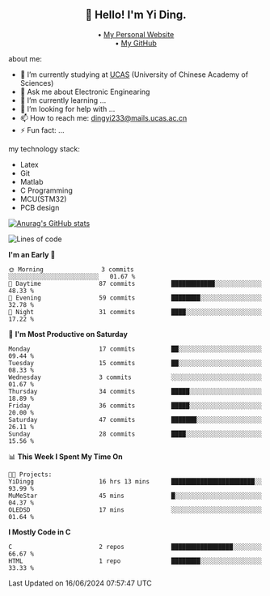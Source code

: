 <h2 align="center">👋 Hello! I'm Yi Ding.</h2>
<p align="center">
  • <a href="https://yidingg.github.io/YiDingg/#/">My Personal Website</a><br>
  • <a href="https://github.com/YiDingg">My GitHub</a>
</p>


about me:
- 🔭 I’m currently studying at [UCAS](https://www.ucas.ac.cn/) (University of Chinese Academy of Sciences)
- 💬 Ask me about Electronic Enginearing
- 🌱 I’m currently learning ...
- 🤔 I’m looking for help with ...
- 📫 How to reach me: dingyi233@mails.ucas.ac.cn
- ⚡ Fun fact: ...

my technology stack:
- Latex
- Git
- Matlab
- C Programming
- MCU(STM32)
- PCB design

[![Anurag's GitHub stats](https://github-readme-stats.vercel.app/api?username=YiDingg)](https://github.com/anuraghazra/github-readme-stats)

<!--START_SECTION:waka-->
![Lines of code](https://img.shields.io/badge/From%20Hello%20World%20I%27ve%20Written-397.6%20thousand%20lines%20of%20code-blue)

**I'm an Early 🐤** 

```text
🌞 Morning                3 commits           ░░░░░░░░░░░░░░░░░░░░░░░░░   01.67 % 
🌆 Daytime                87 commits          ████████████░░░░░░░░░░░░░   48.33 % 
🌃 Evening                59 commits          ████████░░░░░░░░░░░░░░░░░   32.78 % 
🌙 Night                  31 commits          ████░░░░░░░░░░░░░░░░░░░░░   17.22 % 
```
📅 **I'm Most Productive on Saturday** 

```text
Monday                   17 commits          ██░░░░░░░░░░░░░░░░░░░░░░░   09.44 % 
Tuesday                  15 commits          ██░░░░░░░░░░░░░░░░░░░░░░░   08.33 % 
Wednesday                3 commits           ░░░░░░░░░░░░░░░░░░░░░░░░░   01.67 % 
Thursday                 34 commits          █████░░░░░░░░░░░░░░░░░░░░   18.89 % 
Friday                   36 commits          █████░░░░░░░░░░░░░░░░░░░░   20.00 % 
Saturday                 47 commits          ███████░░░░░░░░░░░░░░░░░░   26.11 % 
Sunday                   28 commits          ████░░░░░░░░░░░░░░░░░░░░░   15.56 % 
```


📊 **This Week I Spent My Time On** 

```text
🐱‍💻 Projects: 
YiDingg                  16 hrs 13 mins      ███████████████████████░░   93.99 % 
MuMeStar                 45 mins             █░░░░░░░░░░░░░░░░░░░░░░░░   04.37 % 
OLEDSD                   17 mins             ░░░░░░░░░░░░░░░░░░░░░░░░░   01.64 % 
```

**I Mostly Code in C** 

```text
C                        2 repos             █████████████████░░░░░░░░   66.67 % 
HTML                     1 repo              ████████░░░░░░░░░░░░░░░░░   33.33 % 
```




 Last Updated on 16/06/2024 07:57:47 UTC
<!--END_SECTION:waka-->
